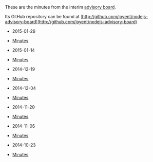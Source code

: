 These are the minutes from the interim [advisory
board](https://www.joyent.com/blog/node-js-advisory-board).

Its GitHub repository can be found at
[http://github.com/joyent/nodejs-advisory-board](http://github.com/joyent/nodejs-advisory-board)

 * 2015-01-29
  - [Minutes](2015-01-29/minutes.html)
 * 2015-01-14
  - [Minutes](2015-01-14/minutes.html)
 * 2014-12-19
  - [Minutes](2014-12-19/minutes.html)
 * 2014-12-04
  - [Minutes](2014-12-04/minutes.html)
 * 2014-11-20
  - [Minutes](2014-11-20/minutes.html)
 * 2014-11-06
  - [Minutes](2014-11-06/minutes.html)
 * 2014-10-23
  - [Minutes](2014-10-23/minutes.html)
